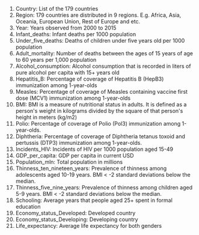 1.	Country: List of the 179 countries
2.	Region: 179 countries are distributed in 9 regions. E.g. Africa, Asia, Oceania, European Union, Rest of Europe and etc.
3.	Year: Years observed from 2000 to 2015
4.	Infant_deaths: Infant deaths per 1000 population
5.	Under_five_deaths: Deaths of children under five years old per 1000 population
6.	Adult_mortality: Number of deaths between the ages of 15 years of age to 60 years per 1,000 population
7.	Alcohol_consumption: Alcohol consumption that is recorded in liters of pure alcohol per capita with 15+ years old
8.	Hepatitis_B: Percentage of coverage of Hepatitis B (HepB3) immunization among 1-year-olds
9.	Measles: Percentage of coverage of Measles containing vaccine first dose (MCV1) immunization among 1-year-olds
10.	BMI: BMI is a measure of nutritional status in adults. It is defined as a person's weight in kilograms divided by the square of that person's height in meters (kg/m2)
11.	Polio: Percentage of coverage of Polio (Pol3) immunization among 1-year-olds.
12.	Diphtheria: Percentage of coverage of Diphtheria tetanus toxoid and pertussis (DTP3) immunization among 1-year-olds.
13.	Incidents_HIV: Incidents of HIV per 1000 population aged 15-49
14.	GDP_per_capita: GDP per capita in current USD
15.	Population_mln: Total population in millions
16.	Thinness_ten_nineteen_years: Prevalence of thinness among adolescents aged 10-19 years. BMI < -2 standard deviations below the median.
17.	Thinness_five_nine_years: Prevalence of thinness among children aged 5-9 years. BMI < -2 standard deviations below the median.
18.	Schooling: Average years that people aged 25+ spent in formal education
19.	Economy_status_Developed: Developed country
20.	Economy_status_Developing: Developing country
21.	Life_expectancy: Average life expectancy for both genders
